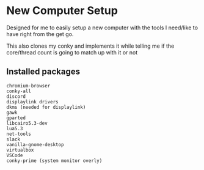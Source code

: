 # New Computer Setup

Designed for me to easily setup a new computer with the tools I need/like
to have right from the get go.

This also clones my conky and implements it while telling me if the 
core/thread count is going to match up with it or not

## Installed packages

```
chromium-browser
conky-all
discord
displaylink drivers
dkms (needed for displaylink)
gawk
gparted
libcairo5.3-dev
lua5.3
net-tools
slack
vanilla-gnome-desktop
virtualbox
VSCode
conky-prime (system monitor overly)
```

